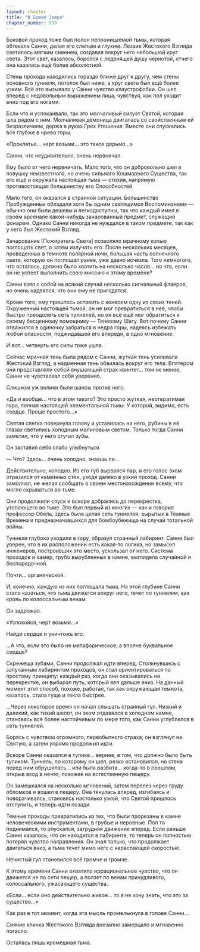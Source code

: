```yaml
---
layout: chapter
title: "В Брюхе Зверя"
chapter_number: 939
---
```


Боковой проход тоже был полон непроницаемой тьмы, которая обтекала Санни, делая его слепым и глухим. Лезвие Жестокого Взгляда светилось мягким сиянием, создавая вокруг него небольшой круг света. Этот свет, казалось, боролся с леденящей душу чернотой, отчего она казалась ещё более абсолютной.

Стены прохода находились гораздо ближе друг к другу, чем стены основного туннеля, потолок был ниже, а круг света был ещё более узким. Всё это вызывало у Санни чувство клаустрофобии. Он шел вперед с недовольным выражением лица, чувствуя, как пол уходит вниз под его ногами.

Если что и успокаивало, так это молчаливый силуэт Святой, которая шла рядом с ним. Молчаливая демоница двигалась со свойственным ей безразличием, держа в руках Грех Утешения. Вместе они спускались всё глубже в чрево горы.

«Проклятье... черт возьми... это такое дерьмо...»

Санни, что неудивительно, очень нервничал.

Ему было от чего нервничать. Мало того, что он добровольно шел в ловушку неизвестного, но очень сильного Кошмарного Существа, так его ещё и окружала настоящая тьма — стихия, напрямую противостоящая большинству его Способностей.

Мало того, он оказался в странной ситуации. Большинство Пробужденных обладали хотя бы одним светящимся Воспоминанием — обычно они были дешевы и легкодоступны, так что каждый имел в своем арсенале какой-нибудь зачарованный предмет, служащий фонарем. Однако Санни никогда не нуждался в таком предмете, так как у него был Жестокий Взгляд.

Зачарование [Пожиратель Света] позволяло мрачному копью поглощать свет, а затем излучать его. После нескольких месяцев, проведенных в темноте полярной ночи, большая часть солнечного света, которую он поглощал ранее, уже давно исчезла. Того немногого, что осталось, должно было хватить на несколько часов... но что, если он не успеет выполнить свою миссию к этому времени?

Санни взял с собой на всякий случай несколько сигнальный флаеров, но очень надеялся, что они ему не пригодятся.

Кроме того, ему пришлось оставить с конвоем одну из своих теней. Окруженный настоящей тьмой, он не мог превратиться в неё, чтобы быстро преодолеть сеть туннелей, но он всё ещё мог обратиться к своему бесценному помощнику — Теневому Шагу. Вот почему Санни отважился в одиночку забраться в недра горы, надеясь избежать любой опасности, поджидавшей его впереди, в одно мгновение.

И вот... четверть его силы тоже ушла.

Сейчас мрачная тень была рядом с Санни, жуткая тень усиливала Жестокий Взгляд, а надменная тень обвилась вокруг его тела. Впятером они представляли собой внушающий страх квинтет... тем не менее, Санни не чувствовал себя уверенно.

Слишком уж велики были шансы против него.

«Да и вообще... что в этом такого? Это просто жуткая, неотвратимая гора, полная настоящей элементальной тьмы. У которой, видимо, есть сердце. Проще простого...»

Святая слегка повернула голову и уставилась на него, рубины в её глазах светились холодным малиновым светом. Только тогда Санни заметил, что у него стучат зубы.

Он заставил себя слабо улыбнуться.

— Что? Здесь... очень холодно, знаешь ли...

Действительно, холодно. Из его губ вырвался пар, и его голос эхом отразился от каменных стен, уходя далеко в узкий проход. Санни замолчал, не желая сообщать о своем местонахождении всему, что могло скрываться во тьме.

Они продолжили спуск и вскоре добрались до перекрестка, утопающего во тьме. Это был первый из многих — как и говорил профессор Обель, здесь была целая сеть туннелей, вырытых в Темные Времена и предназначавшихся для бомбоубежища на случай тотальной войны.

Туннели глубоко уходили в гору, образуя странный лабиринт. Санни был уверен, что в их расположении есть какая-то логика, но замысел инженеров, построивших это место, ускользал от него. Система проходов и камер, грубо вырубленных в камне, выглядела случайной и беспорядочной.

Почти... органической.

И, конечно, каждую из них поглощала тьма. На этой глубине Санни стало казаться, что тьма движется вокруг него, течет по туннелям, как кровь по колоссальным венам.

Он задрожал.

«Успокойся, черт возьми...»

Найди сердце и уничтожь его.

...А что, если это было не метафорическое, а вполне буквальное сердце?

Скрежеща зубами, Санни продолжал идти вперед. Столкнувшись с запутанным лабиринтом проходов, он стал ориентироваться по простому принципу: каждый раз, когда они оказывались на перекрестке, он выбирал путь, который вел дальше вниз. На данный момент этот способ, похоже, работал, так как окружающая темнота, казалось, стала гуще и текла быстрее.

...Через некоторое время он начал слышать странный гул. Низкий и далекий, как тихий шепот, он эхом отдавался в холодном камне, становясь всё более настойчивым по мере того, как Санни углублялся в сеть туннелей.

Борясь с чувством огромного, первобытного страха, он взглянул на Святую, а затем упрямо продолжил идти.

Вскоре Санни оказался в тупике... вернее, в том, что должно было быть тупиком. Туннель, по которому он шел, резко остановился, но стена перед ним обрушилась... или была разбита... когда-то в прошлом, открыв вход в нечто, похожее на естественную пещеру.

Он замешкался на несколько мгновений, затем перелез через груду обломков и вошел в пещеру. Она тянулась вперед, изгибаясь и поворачиваясь, становясь настолько узкой, что Святой пришлось отступить, и теперь идти позади.

Темные проходы превратились из тех, что были прорезаны в камне человеческими инструментами, в грубые и неровные. Пол то поднимался, то опускался, затрудняя движение вперед. Если раньше Санни казалось, что он находится в лабиринте, то теперь он полностью потерял чувство направления. Он знал только, что продолжает двигаться вниз, а тьма течет мимо него с нарастающей скоростью.

Нечистый гул становился всё громче и громче.

К этому времени Санни охватило иррациональное чувство, что он движется не по сети пещер, а ползет по венам причудливого, колоссального, ужасающего существа.

«Если... если оно действительно живое... то я не хочу знать, что это за существо...»

Как раз в тот момент, когда эта мысль промелькнула в голове Санни...

Сияние клинка Жестокого Взгляда внезапно замерцало и мгновенно погасло.

Осталась лишь кромешная тьма.